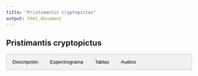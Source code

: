 ```yaml
---
title: "Pristimantis cryptopictus"
output: html_document
---
```


<style>
/* CSS para las pestañas */
.tab {
  overflow: hidden;
  border: 1px solid #ccc;
  background-color: #f1f1f1;
}
.tab button {
  background-color: inherit;
  float: left;
  border: none;
  outline: none;
  cursor: pointer;
  padding: 14px 16px;
  transition: 0.3s;
}
.tab button:hover {
  background-color: #ddd;
}
.tab button.active {
  background-color: #ccc;
}
.tabcontent {
  display: none;
  padding: 6px 12px;
  border: 1px solid #ccc;
  border-top: none;
}
</style>

<script>
function openTab(evt, tabName) {
  var i, tabcontent, tablinks;
  tabcontent = document.getElementsByClassName("tabcontent");
  for (i = 0; i < tabcontent.length; i++) {
    tabcontent[i].style.display = "none";
  }
  tablinks = document.getElementsByClassName("tablinks");
  for (i = 0; i < tablinks.length; i++) {
    tablinks[i].className = tablinks[i].className.replace(" active", "");
  }
  document.getElementById(tabName).style.display = "block";
  evt.currentTarget.className += " active";
}
</script>

## Pristimantis cryptopictus

<div class="tab">
  <button class="tablinks" onclick="openTab(event, 'DescripcionP1')">Descripción</button>
  <button class="tablinks" onclick="openTab(event, 'EspectrogramaP1')">Espectrograma</button>
  <button class="tablinks" onclick="openTab(event, 'TablasP1')">Tablas</button>
  <button class="tablinks" onclick="openTab(event, 'AudiosP1')">Audios</button>
</div>

<div id="DescripcionP1" class="tabcontent">
  <h3>Descripción</h3>
  <img src="/docs/images/MHUA-A12478_Pristimantis_cryptopictus.JPG" alt="MHUA-A12478 Pristimantis cryptopictus" style="width:10cm;">
  <p>Si utiliza los datos, cítese como:</p>
  <p><strong>Marín, C.M., C. Molina-Zuluaga, A. Restrepo, E.Cano & J.M. Daza.</strong> 2018. A new species of <i>Leucostethus</i> (Anura: Dendrobatidae) from the eastern versant of the Central Cordillera of Colombia with comments on the phylogenetic position of <i>Colostethus fraterdanieli</i>. <i>Zootaxa</i> 4461: 359--380. <a href="https://doi.org/10.11646/zootaxa.4461.3.3">https://doi.org/10.11646/zootaxa.4461.3.3</a>.</p>
</div>

<div id="EspectrogramaP1" class="tabcontent">
  <h3>Espectrograma</h3>
  <p>Contenido</p>
</div>

<div id="TablasP1" class="tabcontent">
  <h3>Tablas</h3>
  <p>Tabla de medidas</p>
  <p>Tabla de seleccion (Raven)</p>
</div>

<div id="AudiosP1" class="tabcontent">
  <h3>Audios</h3>
  <p>audio1.wav</p>
  <p>audio1.wav</p>
  <p>audio1.wav</p>
  <p>audio1.wav</p>
</div>
